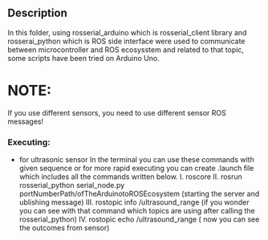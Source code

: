 ## Description
In this folder, using rosserial_arduino which is rosserial_client library and rosserai_python which is ROS side interface were used to communicate between microcontroller and ROS ecosysstem and related to that topic, some scripts have been tried on Arduino Uno.

# NOTE:
If you use different sensors, you need to use different sensor ROS messages!

### Executing:
- for ultrasonic sensor
In the terminal you can use these commands with given sequence or for more rapid executing you can create .launch file which includes all the commands written below.
I. roscore
II. rosrun rosserial_python serial_node.py portNumberPath/ofTheArduinotoROSEcosystem (starting the server and ublishing message)
III. rostopic info /ultrasound_range (if you wonder you can see with that command which topics are using after calling the rosserial_python)
IV. rostopic echo /ultrasound_range ( now you can see the outcomes from sensor)
